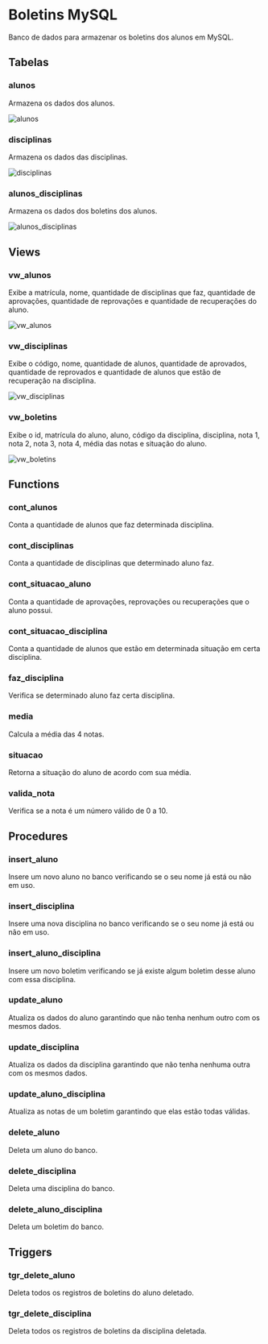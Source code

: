 # Boletins MySQL

Banco de dados para armazenar os boletins dos alunos em MySQL.

## Tabelas

### alunos

Armazena os dados dos alunos.

![alunos](https://github.com/rodriguesrenato61/boletins/blob/master/img/alunos.png)

### disciplinas

Armazena os dados das disciplinas.

![disciplinas](https://github.com/rodriguesrenato61/boletins/blob/master/img/disciplinas.png)

### alunos_disciplinas

Armazena os dados dos boletins dos alunos.

![alunos_disciplinas](https://github.com/rodriguesrenato61/boletins/blob/master/img/alunos_disciplinas.png)

## Views

### vw_alunos

Exibe a matrícula, nome, quantidade de disciplinas que faz, quantidade de aprovações, quantidade de reprovações e quantidade de recuperações do aluno.

![vw_alunos](https://github.com/rodriguesrenato61/boletins/blob/master/img/vw_alunos.png)

### vw_disciplinas

Exibe o código, nome, quantidade de alunos, quantidade de aprovados, quantidade de reprovados e quantidade de alunos que estão de recuperação na disciplina.

![vw_disciplinas](https://github.com/rodriguesrenato61/boletins/blob/master/img/vw_disciplinas.png)

### vw_boletins

Exibe o id, matrícula do aluno, aluno, código da disciplina, disciplina, nota 1, nota 2, nota 3, nota 4, média das notas e situação do aluno. 

![vw_boletins](https://github.com/rodriguesrenato61/boletins/blob/master/img/vw_boletins.png)

## Functions

### cont_alunos

Conta a quantidade de alunos que faz determinada disciplina.

### cont_disciplinas

Conta a quantidade de disciplinas que determinado aluno faz.

### cont_situacao_aluno

Conta a quantidade de aprovações, reprovações ou recuperações que o aluno possui.

### cont_situacao_disciplina

Conta a quantidade de alunos que estão em determinada situação em certa disciplina.

### faz_disciplina

Verifica se determinado aluno faz certa disciplina.

### media

Calcula a média das 4 notas.

### situacao

Retorna a situação do aluno de acordo com sua média.

### valida_nota

Verifica se a nota é um número válido de 0 a 10.

## Procedures

### insert_aluno

Insere um novo aluno no banco verificando se o seu nome já está ou não em uso.

### insert_disciplina

Insere uma nova disciplina no banco verificando se o seu nome já está ou não em uso.

### insert_aluno_disciplina

Insere um novo boletim verificando se já existe algum boletim desse aluno com essa disciplina.

### update_aluno

Atualiza os dados do aluno garantindo que não tenha nenhum outro com os mesmos dados.

### update_disciplina

Atualiza os dados da disciplina garantindo que não tenha nenhuma outra com os mesmos dados.

### update_aluno_disciplina

Atualiza as notas de um boletim garantindo que elas estão todas válidas.

### delete_aluno

Deleta um aluno do banco.

### delete_disciplina

Deleta uma disciplina do banco.

### delete_aluno_disciplina

Deleta um boletim do banco.

## Triggers

### tgr_delete_aluno

Deleta todos os registros de boletins do aluno deletado.

### tgr_delete_disciplina

Deleta todos os registros de boletins da disciplina deletada.

